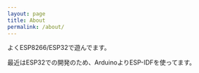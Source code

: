 ```yaml
---
layout: page
title: About
permalink: /about/
---
```


よくESP8266/ESP32で遊んでます。

最近はESP32での開発のため、ArduinoよりESP-IDFを使ってます。
